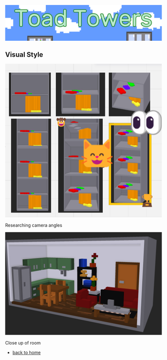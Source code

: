 ![cover](TTTitle.PNG)

## Visual Style
<div class="gallery">
  <div>
    <img src="/tower_research.png">
    <p>Researching camera angles</p>
  </div>
  <div>
    <img src="/room.png">
    <p>Close up of room </p>
  </div>
</div>

- [back to home](/markdown/core/games.html)
